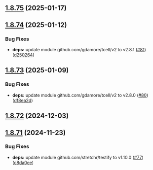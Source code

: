 ## [1.8.75](https://github.com/dds/aoc2019/compare/v1.8.74...v1.8.75) (2025-01-17)



## [1.8.74](https://github.com/dds/aoc2019/compare/v1.8.73...v1.8.74) (2025-01-12)


### Bug Fixes

* **deps:** update module github.com/gdamore/tcell/v2 to v2.8.1 ([#81](https://github.com/dds/aoc2019/issues/81)) ([d250264](https://github.com/dds/aoc2019/commit/d250264fad2054e96ed12426418654340d08ee27))



## [1.8.73](https://github.com/dds/aoc2019/compare/v1.8.72...v1.8.73) (2025-01-09)


### Bug Fixes

* **deps:** update module github.com/gdamore/tcell/v2 to v2.8.0 ([#80](https://github.com/dds/aoc2019/issues/80)) ([df8ea2d](https://github.com/dds/aoc2019/commit/df8ea2de54d41ea1ca34c723e30d670b8ca87902))



## [1.8.72](https://github.com/dds/aoc2019/compare/v1.8.71...v1.8.72) (2024-12-03)



## [1.8.71](https://github.com/dds/aoc2019/compare/v1.8.70...v1.8.71) (2024-11-23)


### Bug Fixes

* **deps:** update module github.com/stretchr/testify to v1.10.0 ([#77](https://github.com/dds/aoc2019/issues/77)) ([c8da0ee](https://github.com/dds/aoc2019/commit/c8da0ee786e713aaa1f90927ee1e1fb97db04faa))



